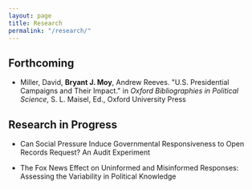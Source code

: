 ```yaml
---
layout: page
title: Research
permalink: "/research/"
---
```

## Forthcoming
* Miller, David, **Bryant J. Moy**, Andrew Reeves. "U.S. Presidential Campaigns and Their Impact." in *Oxford Bibliographies in Political Science*, S. L. Maisel, Ed., Oxford University Press


## Research in Progress
* Can Social Pressure Induce Governmental Responsiveness to Open Records Request? An Audit Experiment

* The Fox News Effect on Uninformed and Misinformed Responses: Assessing the Variability in Political Knowledge

